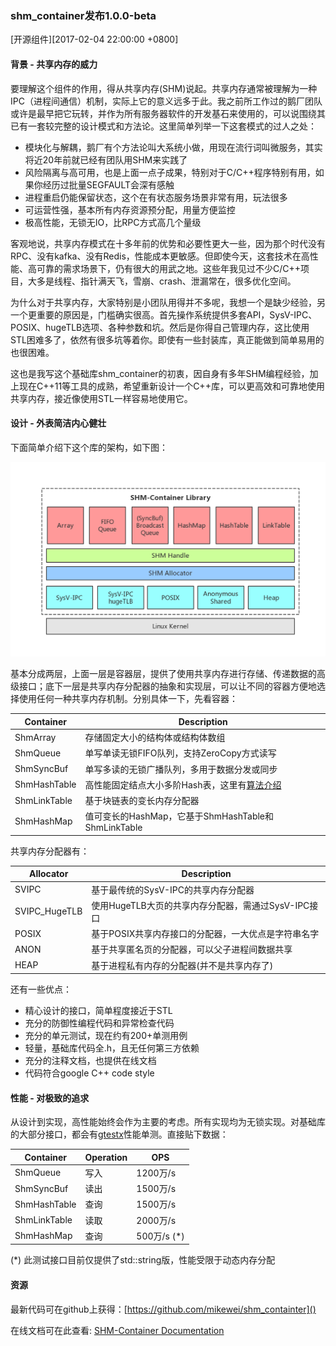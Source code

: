 ### shm_container发布1.0.0-beta
[开源组件][2017-02-04 22:00:00 +0800]

#### 背景 - 共享内存的威力

要理解这个组件的作用，得从共享内存(SHM)说起。共享内存通常被理解为一种IPC（进程间通信）机制，实际上它的意义远多于此。我之前所工作过的鹅厂团队或许是最早把它玩转，并作为所有服务器软件的开发基石来使用的，可以说围绕其已有一套较完整的设计模式和方法论。这里简单列举一下这套模式的过人之处：

* 模块化与解耦，鹅厂有个方法论叫大系统小做，用现在流行词叫微服务，其实将近20年前就已经有团队用SHM来实践了
* 风险隔离与高可用，也是上面一点子成果，特别对于C/C++程序特别有用，如果你经历过批量SEGFAULT会深有感触
* 进程重启仍能保留状态，这个在有状态服务场景非常有用，玩法很多
* 可运营性强，基本所有内存资源预分配，用量方便监控
* 极高性能，无锁无IO，比RPC方式高几个量级

客观地说，共享内存模式在十多年前的优势和必要性更大一些，因为那个时代没有RPC、没有kafka、没有Redis，性能成本更敏感。但即使今天，这套技术在高性能、高可靠的需求场景下，仍有很大的用武之地。这些年我见过不少C/C++项目，大多是线程、指针满天飞，雪崩、crash、泄漏常在，很多优化空间。

为什么对于共享内存，大家特别是小团队用得并不多呢，我想一个是缺少经验，另一个更重要的原因是，门槛确实很高。首先操作系统提供多套API，SysV-IPC、POSIX、hugeTLB选项、各种参数和坑。然后是你得自己管理内存，这比使用STL困难多了，依然有很多坑等着你。即使有一些封装库，真正能做到简单易用的也很困难。

这也是我写这个基础库shm_container的初衷，因自身有多年SHM编程经验，加上现在C++11等工具的成熟，希望重新设计一个C++库，可以更高效和可靠地使用共享内存，接近像使用STL一样容易地使用它。

#### 设计 - 外表简洁内心健壮

下面简单介绍下这个库的架构，如下图：

![](/res/201702-shm_container_intro/shm_container_arch.png)

基本分成两层，上面一层是容器层，提供了使用共享内存进行存储、传递数据的高级接口；底下一层是共享内存分配器的抽象和实现层，可以让不同的容器方便地选择使用任何一种共享内存机制。分别具体一下，先看容器：


|    Container      |         Description                               |
|-------------------|---------------------------------------------------|
|    ShmArray       |  存储固定大小的结构体或结构体数组                      |
|    ShmQueue       |  单写单读无锁FIFO队列，支持ZeroCopy方式读写            |
|    ShmSyncBuf     |  单写多读的无锁广播队列，多用于数据分发或同步            |
|    ShmHashTable   |  高性能固定结点大小多阶Hash表，这里有[算法介绍][ht]      |
|    ShmLinkTable   |  基于块链表的变长内存分配器                           |
|    ShmHashMap     |  值可变长的HashMap，它基于ShmHashTable和ShmLinkTable |

共享内存分配器有：


|    Allocator      |         Description                               |
|-------------------|---------------------------------------------------|
|    SVIPC          |  基于最传统的SysV-IPC的共享内存分配器                  |
|    SVIPC_HugeTLB  |  使用HugeTLB大页的共享内存分配器，需通过SysV-IPC接口    |
|    POSIX          |  基于POSIX共享内存接口的分配器，一大优点是字符串名字     |
|    ANON           |  基于共享匿名页的分配器，可以父子进程间数据共享          |
|    HEAP           |  基于进程私有内存的分配器(并不是共享内存了)             |

还有一些优点：

* 精心设计的接口，简单程度接近于STL
* 充分的防御性编程代码和异常检查代码
* 充分的单元测试，现在约有200+单测用例
* 轻量，基础库代码全.h，且无任何第三方依赖
* 充分的注释文档，也提供在线文档
* 代码符合google C++ code style

#### 性能 - 对极致的追求

从设计到实现，高性能始终会作为主要的考虑。所有实现均为无锁实现。对基础库的大部分接口，都会有[gtestx](https://github.com/mikewei/gtestx)性能单测。直接贴下数据：

|    Container      |     Operation      |      OPS       |
|-------------------|--------------------|----------------|
|    ShmQueue       |       写入          |   1200万/s     |
|    ShmSyncBuf     |       读出          |   1500万/s     |
|    ShmHashTable   |       查询          |   1500万/s     |
|    ShmLinkTable   |       读取          |   2000万/s     |
|    ShmHashMap     |       查询          |   500万/s (*)  |

(*) 此测试接口目前仅提供了std::string版，性能受限于动态内存分配


#### 资源

最新代码可在github上获得：[https://github.com/mikewei/shm_containter]()

在线文档可在此查看: [SHM-Container Documentation](https://mikewei.github.io/doc/shm_container)


[ht]: http://codinginet.com/articles/view/201512-high_performance_hash_table?simple=1
